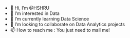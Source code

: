 - 👋 Hi, I’m @HSHRU
- 👀 I’m interested in Data 
- 🌱 I’m currently learning Data Science
- 💞️ I’m looking to collaborate on Data Analytics projects
- 📫 How to reach me : You just need to mail me!

<!---
HSHRU/HSHRU is a ✨ special ✨ repository because its `README.md` (this file) appears on your GitHub profile.
You can click the Preview link to take a look at your changes.
--->
